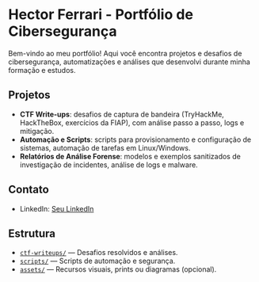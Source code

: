 # Hector Ferrari - Portfólio de Cibersegurança

Bem-vindo ao meu portfólio! Aqui você encontra projetos e desafios de cibersegurança, automatizações e análises que desenvolvi durante minha formação e estudos.

## Projetos
- **CTF Write-ups**: desafios de captura de bandeira (TryHackMe, HackTheBox, exercícios da FIAP), com análise passo a passo, logs e mitigação.
- **Automação e Scripts**: scripts para provisionamento e configuração de sistemas, automação de tarefas em Linux/Windows.
- **Relatórios de Análise Forense**: modelos e exemplos sanitizados de investigação de incidentes, análise de logs e malware.

## Contato
- LinkedIn: [Seu LinkedIn](https://www.linkedin.com/in/hector-ferrari)

## Estrutura

- [`ctf-writeups/`](./ctf-writeups/) — Desafios resolvidos e análises.  
- [`scripts/`](./scripts/) — Scripts de automação e segurança.  
- [`assets/`](./assets/) — Recursos visuais, prints ou diagramas (opcional).  
